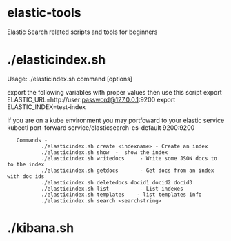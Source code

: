 
# elastic-tools
 Elastic Search related scripts and tools for beginners

./elasticindex.sh 
=============================================

Usage: ./elasticindex.sh command [options]

export the following variables with proper values then use this script
       export ELASTIC_URL=http://user:password@127.0.0.1:9200
       export ELASTIC_INDEX=test-index

If you are on a kube environment you may portfoward to your elastic service
        kubectl port-forward service/elasticsearch-es-default 9200:9200

       Commands -
               ./elasticindex.sh create <indexname> - Create an index
               ./elasticindex.sh show  -  show the index
               ./elasticindex.sh writedocs     - Write some JSON docs to to the index
               ./elasticindex.sh getdocs       - Get docs from an index with doc ids
               ./elasticindex.sh deletedocs docid1 docid2 docid3
               ./elasticindex.sh list          - List indexes
               ./elasticindex.sh templates    - list templates info
               ./elasticindex.sh search <searchstring>


./kibana.sh
=============================================
